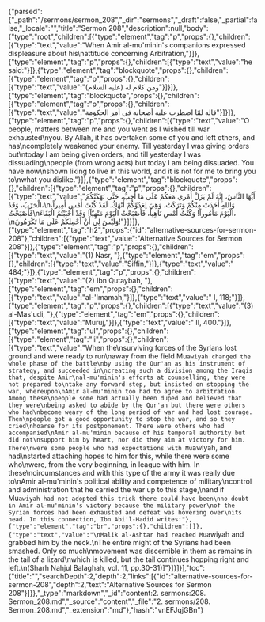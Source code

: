{"parsed":{"_path":"/sermons/sermon_208","_dir":"sermons","_draft":false,"_partial":false,"_locale":"","title":"Sermon 208","description":null,"body":{"type":"root","children":[{"type":"element","tag":"p","props":{},"children":[{"type":"text","value":"When Amir al-mu'minin's companions expressed displeasure about his\nattitude concerning Arbitration,"}]},{"type":"element","tag":"p","props":{},"children":[{"type":"text","value":"he said:"}]},{"type":"element","tag":"blockquote","props":{},"children":[{"type":"element","tag":"p","props":{},"children":[{"type":"text","value":"ومن كلام له (عليه السلام)"}]}]},{"type":"element","tag":"blockquote","props":{},"children":[{"type":"element","tag":"p","props":{},"children":[{"type":"text","value":"قاله لمّا اضطرب عليه أصحابه في أمر الحكومة"}]}]},{"type":"element","tag":"p","props":{},"children":[{"type":"text","value":"O people, matters between me and you went as I wished till war exhausted\nyou. By Allah, it has overtaken some of you and left others, and has\ncompletely weakened your enemy. Till yesterday I was giving orders but\ntoday I am being given orders, and till yesterday I was dissuading\npeople (from wrong acts) but today I am being dissuaded. You have now\nshown liking to live in this world, and it is not for me to bring you to\nwhat you dislike."}]},{"type":"element","tag":"blockquote","props":{},"children":[{"type":"element","tag":"p","props":{},"children":[{"type":"text","value":"أَيُّهَا النَّاسُ، إِنَّهُ لَمْ يَزَلْ أَمْري مَعَكُمْ عَلَى مَا أُحِبُّ، حَتَّى نَهَكَتْكُمُ الْحَرْبُ، وَقَدْ،\nوَاللهِ أَخَذَتْ مِنْكُمْ وَتَرَكَتْ، وَهِيَ لِعَدُوِّكُمْ أَنْهَكُ. لَقَدْ كُنْتُ أَمْسِ أَمِيراً، فَأَصْبَحْتُ\nالْيَوْمَ مَأْمُوراً! وَكُنْتُ أَمْسِ نَاهِياً، فَأَصْبَحْتُ الْيَوْمَ مَنْهِيّاً! وَقَدْ أَحْبَبْتُمُ الْبَقَاءَ،\nوَلَيْسَ لِي أَنْ أَحْمِلَكُمْ عَلَى مَا تَكْرَهُونَ!"}]}]},{"type":"element","tag":"h2","props":{"id":"alternative-sources-for-sermon-208"},"children":[{"type":"text","value":"Alternative Sources for Sermon 208"}]},{"type":"element","tag":"p","props":{},"children":[{"type":"text","value":"(1) Nasr, "},{"type":"element","tag":"em","props":{},"children":[{"type":"text","value":"Siffin,"}]},{"type":"text","value":" 484;"}]},{"type":"element","tag":"p","props":{},"children":[{"type":"text","value":"(2) Ibn Qutaybah, "},{"type":"element","tag":"em","props":{},"children":[{"type":"text","value":"al-'Imamah,"}]},{"type":"text","value":" I, 118;"}]},{"type":"element","tag":"p","props":{},"children":[{"type":"text","value":"(3) al-Mas'udi, "},{"type":"element","tag":"em","props":{},"children":[{"type":"text","value":"Muruj,"}]},{"type":"text","value":" II, 400."}]},{"type":"element","tag":"ul","props":{},"children":[{"type":"element","tag":"li","props":{},"children":[{"type":"text","value":"When the\nsurviving forces of the Syrians lost ground and were ready to run\naway from the field Mu`awiyah changed the whole phase of the battle\nby using the Qur'an as his instrument of strategy, and succeeded in\ncreating such a division among the Iraqis that, despite Amir\nal-mu'minin's efforts at counselling, they were not prepared to\ntake any forward step, but insisted on stopping the war, whereupon\nAmir al-mu'minin too had to agree to arbitration. Among these\npeople some had actually been duped and believed that they were\nbeing asked to abide by the Qur'an but there were others who had\nbecome weary of the long period of war and had lost courage. Then\npeople got a good opportunity to stop the war, and so they cried\nhoarse for its postponement. There were others who had accompanied\nAmir al-mu'minin because of his temporal authority but did not\nsupport him by heart, nor did they aim at victory for him. There\nwere some people who had expectations with Mu`awiyah, and had\nstarted attaching hopes to him for this, while there were some who\nwere, from the very beginning, in league with him. In these\ncircumstances and with this type of the army it was really due to\nAmir al-mu'minin's political ability and competence of military\ncontrol and administration that he carried the war up to this stage,\nand if Mu`awiyah had not adopted this trick there could have been\nno doubt in Amir al-mu'minin's victory because the military power\nof the Syrian forces had been exhausted and defeat was hovering over\nits head. In this connection, Ibn Abi'l-Hadid writes:"},{"type":"element","tag":"br","props":{},"children":[]},{"type":"text","value":"\nMalik al-Ashtar had reached Mu`awiyah and grabbed him by the neck.\nThe entire might of the Syrians had been smashed. Only so much\nmovement was discernible in them as remains in the tail of a lizard\nwhich is killed, but the tail continues hopping right and left.\n(Sharh Nahjul Balaghah, vol. 11, pp.30-31)]"}]}]}],"toc":{"title":"","searchDepth":2,"depth":2,"links":[{"id":"alternative-sources-for-sermon-208","depth":2,"text":"Alternative Sources for Sermon 208"}]}},"_type":"markdown","_id":"content:2. sermons:208. Sermon_208.md","_source":"content","_file":"2. sermons/208. Sermon_208.md","_extension":"md"},"hash":"vnEFJqjGBn"}